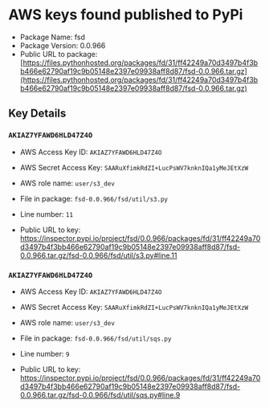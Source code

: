 # AWS keys found published to PyPi

* Package Name: fsd
* Package Version: 0.0.966
* Public URL to package: [https://files.pythonhosted.org/packages/fd/31/ff42249a70d3497b4f3bb466e62790af19c9b05148e2397e09938aff8d87/fsd-0.0.966.tar.gz](https://files.pythonhosted.org/packages/fd/31/ff42249a70d3497b4f3bb466e62790af19c9b05148e2397e09938aff8d87/fsd-0.0.966.tar.gz)

## Key Details

### `AKIAZ7YFAWD6HLD47Z4O`

* AWS Access Key ID: `AKIAZ7YFAWD6HLD47Z4O`
* AWS Secret Access Key: `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` 
* AWS role name: `user/s3_dev`
* File in package: `fsd-0.0.966/fsd/util/s3.py`
* Line number: `11`

* Public URL to key: https://inspector.pypi.io/project/fsd/0.0.966/packages/fd/31/ff42249a70d3497b4f3bb466e62790af19c9b05148e2397e09938aff8d87/fsd-0.0.966.tar.gz/fsd-0.0.966/fsd/util/s3.py#line.11



### `AKIAZ7YFAWD6HLD47Z4O`

* AWS Access Key ID: `AKIAZ7YFAWD6HLD47Z4O`
* AWS Secret Access Key: `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` 
* AWS role name: `user/s3_dev`
* File in package: `fsd-0.0.966/fsd/util/sqs.py`
* Line number: `9`

* Public URL to key: https://inspector.pypi.io/project/fsd/0.0.966/packages/fd/31/ff42249a70d3497b4f3bb466e62790af19c9b05148e2397e09938aff8d87/fsd-0.0.966.tar.gz/fsd-0.0.966/fsd/util/sqs.py#line.9


